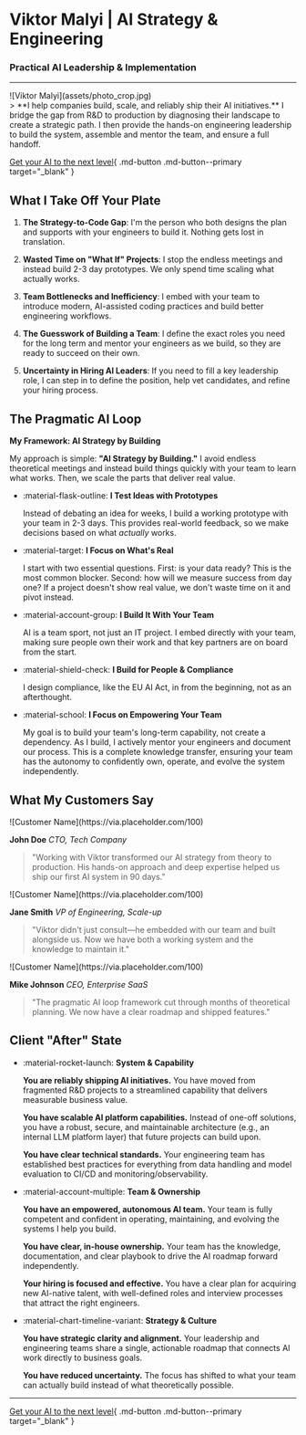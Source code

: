 # Viktor Malyi | AI Strategy & Engineering

### Practical AI Leadership & Implementation

---

<div class="hero-section" markdown>

<div class="hero-grid" markdown>

<div class="hero-image" markdown>
![Viktor Malyi](assets/photo_crop.jpg)
</div>

<div class="hero-quote" markdown>
> **I help companies build, scale, and reliably ship their AI initiatives.** I bridge the gap from R&D to production by diagnosing their landscape to create a strategic path. I then provide the hands-on engineering leadership to build the system, assemble and mentor the team, and ensure a full handoff.
</div>

</div>

</div>

<div class="cta-section" markdown>

[Get your AI to the next level](https://calendar.google.com/calendar/appointments/schedules/AcZssZ0lqb2kvUx3MPxlvUIOd28Lzflc4LgzwWB9p3PHaPc3F1umAaTKDIkplzlPJcFZ9LoX2XyYjg3a?gv=true){ .md-button .md-button--primary target="_blank" }

</div>

## What I Take Off Your Plate

1. **The Strategy-to-Code Gap**: I'm the person who both designs the plan and supports with your engineers to build it. Nothing gets lost in translation.

2. **Wasted Time on "What If" Projects**: I stop the endless meetings and instead build 2-3 day prototypes. We only spend time scaling what actually works.

3. **Team Bottlenecks and Inefficiency**: I embed with your team to introduce modern, AI-assisted coding practices and build better engineering workflows.

4. **The Guesswork of Building a Team**: I define the exact roles you need for the long term and mentor your engineers as we build, so they are ready to succeed on their own.

5. **Uncertainty in Hiring AI Leaders**: If you need to fill a key leadership role, I can step in to define the position, help vet candidates, and refine your hiring process.

## The Pragmatic AI Loop

**My Framework: AI Strategy by Building**

My approach is simple: **"AI Strategy by Building."** I avoid endless theoretical meetings and instead build things quickly with your team to learn what works. Then, we scale the parts that deliver real value.

<div class="grid cards" markdown>

- :material-flask-outline: **I Test Ideas with Prototypes**

    Instead of debating an idea for weeks, I build a working prototype with your team in 2-3 days. This provides real-world feedback, so we make decisions based on what *actually* works.

- :material-target: **I Focus on What's Real**

    I start with two essential questions. First: is your data ready? This is the most common blocker. Second: how will we measure success from day one? If a project doesn't show real value, we don't waste time on it and pivot instead.

- :material-account-group: **I Build It With Your Team**

    AI is a team sport, not just an IT project. I embed directly with your team, making sure people own their work and that key partners are on board from the start.

- :material-shield-check: **I Build for People & Compliance**

    I design compliance, like the EU AI Act, in from the beginning, not as an afterthought.

- :material-school: **I Focus on Empowering Your Team**

    My goal is to build your team's long-term capability, not create a dependency. As I build, I actively mentor your engineers and document our process. This is a complete knowledge transfer, ensuring your team has the autonomy to confidently own, operate, and evolve the system independently.

</div>

## What My Customers Say

<div class="testimonials-grid" markdown>

<div class="testimonial-card" markdown>

<div class="testimonial-image" markdown>
![Customer Name](https://via.placeholder.com/100)
</div>

**John Doe**
*CTO, Tech Company*

> "Working with Viktor transformed our AI strategy from theory to production. His hands-on approach and deep expertise helped us ship our first AI system in 90 days."

</div>

<div class="testimonial-card" markdown>

<div class="testimonial-image" markdown>
![Customer Name](https://via.placeholder.com/100)
</div>

**Jane Smith**
*VP of Engineering, Scale-up*

> "Viktor didn't just consult—he embedded with our team and built alongside us. Now we have both a working system and the knowledge to maintain it."

</div>

<div class="testimonial-card" markdown>

<div class="testimonial-image" markdown>
![Customer Name](https://via.placeholder.com/100)
</div>

**Mike Johnson**
*CEO, Enterprise SaaS*

> "The pragmatic AI loop framework cut through months of theoretical planning. We now have a clear roadmap and shipped features."

</div>

</div>

## Client "After" State

<div class="grid cards" markdown>

- :material-rocket-launch: **System & Capability**

    **You are reliably shipping AI initiatives.** You have moved from fragmented R&D projects to a streamlined capability that delivers measurable business value.

    **You have scalable AI platform capabilities.** Instead of one-off solutions, you have a robust, secure, and maintainable architecture (e.g., an internal LLM platform layer) that future projects can build upon.

    **You have clear technical standards.** Your engineering team has established best practices for everything from data handling and model evaluation to CI/CD and monitoring/observability.

- :material-account-multiple: **Team & Ownership**

    **You have an empowered, autonomous AI team.** Your team is fully competent and confident in operating, maintaining, and evolving the systems I help you build.

    **You have clear, in-house ownership.** Your team has the knowledge, documentation, and clear playbook to drive the AI roadmap forward independently.

    **Your hiring is focused and effective.** You have a clear plan for acquiring new AI-native talent, with well-defined roles and interview processes that attract the right engineers.

- :material-chart-timeline-variant: **Strategy & Culture**

    **You have strategic clarity and alignment.** Your leadership and engineering teams share a single, actionable roadmap that connects AI work directly to business goals.

    **You have reduced uncertainty.** The focus has shifted to what your team can actually build instead of what theoretically possible.

</div>

---

<div class="cta-section" markdown>

[Get your AI to the next level](https://calendar.google.com/calendar/appointments/schedules/AcZssZ0lqb2kvUx3MPxlvUIOd28Lzflc4LgzwWB9p3PHaPc3F1umAaTKDIkplzlPJcFZ9LoX2XyYjg3a?gv=true){ .md-button .md-button--primary target="_blank" }

</div>
